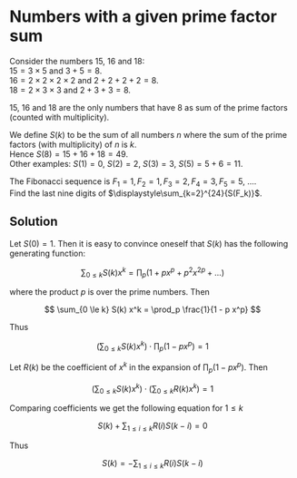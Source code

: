 # Numbers with a given prime factor sum

Consider the numbers 15, 16 and 18:<br />
$15=3\times 5$ and $3+5=8$.<br />
$16 = 2\times 2\times 2\times 2$ and $2+2+2+2=8$.<br />
$18 = 2\times 3\times 3$ and $2+3+3=8$.<br /> 

15, 16 and 18 are the only numbers that have 8 as sum of the prime factors (counted with multiplicity).

We define $S(k)$ to be the sum of all numbers $n$ where the sum of the prime factors (with multiplicity)  of $n$ is $k$.<br />
Hence $S(8) = 15+16+18 = 49$.<br />
Other examples: $S(1) = 0$, $S(2) = 2$, $S(3) = 3$, $S(5) = 5 + 6 = 11$.

The Fibonacci sequence is $F_1 = 1, F_2 = 1, F_3 = 2, F_4 = 3, F_5 = 5$, ....<br />
Find the last nine digits of $\displaystyle\sum_{k=2}^{24}{S(F_k)}$.

## Solution

Let $S(0) = 1$. Then it is easy to convince oneself that $S(k)$ has the following generating function:

$$
\sum_{0 \le k} S(k) x^k = \prod_p (1 + p x^p + p^2 x^{2p} + \dots)
$$

where the product $p$ is over the prime numbers. Then

$$
\sum_{0 \le k} S(k) x^k = \prod_p \frac{1}{1 - p x^p}
$$

Thus

$$
(\sum_{0 \le k} S(k) x^k) \cdot \prod_p (1 - p x^p) = 1
$$

Let $R(k)$ be the coefficient of $x^k$ in the expansion of $\prod_p (1 - p x^p)$. Then

$$
(\sum_{0 \le k} S(k) x^k) \cdot (\sum_{0 \le k} R(k) x^k) = 1
$$

Comparing coefficients we get the following equation for $1 \le k$

$$
S(k) + \sum_{1 \le i \le k} R(i) S(k - i) = 0
$$

Thus

$$
S(k) = -\sum_{1 \le i \le k} R(i) S(k - i)
$$
